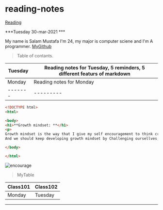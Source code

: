 # reading-notes


[Reading](reading.md)

***Tuesday 30-mar-2021 ***



My name is Salam Mustafa I'm 24, my major is computer sciene and I'm A programmer. [MyGithub](https://github.com/salammustafa728)

>Table of contants.

Tuesday                      | Reading notes for Tuesday, 5 reminders, 5 different featurs of markdown
--------                     |---------
Monday                       | Reading notes for Monday
-------                      |---------
    



```html
<!DOCTYPE html>
<html>

<body>
<h1>**Growth mindset: **</h1>
<p>
Growth mindset is the way that I give my self encouragement to think creativity and that everything I think about it will come true by working hard and commitment. also we should give ourselves a gift after any achivment that we reach like embrace or something that we like. that the way that I use.
And we should keep developing growth mindset by Challenging oursellves, face  obstacles, do all our effort to reach our goals, criticism our seleves in a good way to improve it and read about  success of others to be inspired for us.</p>

</body>

</html>
```

![encourage](https://image.shutterstock.com/image-photo/can-self-motivation-cutting-letter-260nw-264221285.jpg)




>MyTable

Class101|Class102 
--------|---------
Monday  | Tuesday 
------------------------------------------------------------





